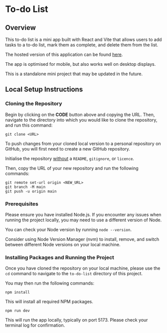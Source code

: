 # To-do List

## Overview

This to-do list is a mini app built with React and Vite that allows users to add tasks to a to-do list, mark them as complete, and delete them from the list.

The hosted version of this application can be found [here](https://e-task.netlify.app).

The app is optimised for mobile, but also works well on desktop displays.

This is a standalone mini project that may be updated in the future.

## Local Setup Instructions

### Cloning the Repository

Begin by clicking on the **CODE** button above and copying the URL. Then, navigate to the directory into which you would like to clone the repository, and run this command:

```
git clone <URL>
```

To push changes from your cloned local version to a personal repository on GitHub, you will first need to create a new GitHub repository. 

Initialise the repository <u>without</u> a `README`, `gitignore`, or `licence`.

Then, copy the URL of your new repository and run the following commands:

```
git remote set-url origin <NEW_URL>
git branch -M main
git push -u origin main
```

### Prerequisites

Please ensure you have installed Node.js. If you encounter any issues when running the project locally, you may need to use a different version of Node.

You can check your Node version by running `node --version`. 

Consider using Node Version Manager (nvm) to install, remove, and switch between different Node versions on your local machine.

### Installing Packages and Running the Project

Once you have cloned the repository on your local machine, please use the `cd` command to navigate to the `to-do-list` directory of this project.

You may then run the following commands:

```
npm install
```

This will install all required NPM packages.

```
npm run dev
```

This will run the app locally, typically on port 5173. Please check your terminal log for confirmation.
